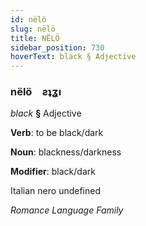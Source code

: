 ```yaml
---
id: nëlö
slug: nëlö
title: NËLÖ
sidebar_position: 730
hoverText: black § Adjective
---
```


### nëlö&emsp;<span kind="abugida">ƨʇʓı</span>

*black* **§** Adjective

**Verb**: to be black/dark

**Noun**: blackness/darkness

**Modifier**: black/dark

Italian nero undefined

*Romance Language Family*